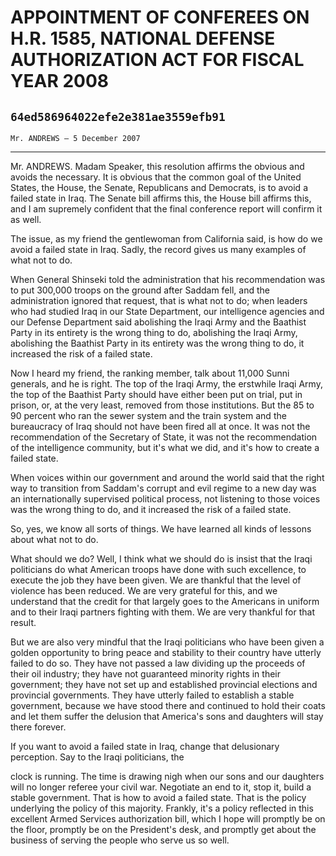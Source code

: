 # APPOINTMENT OF CONFEREES ON H.R. 1585, NATIONAL DEFENSE AUTHORIZATION  ACT FOR FISCAL YEAR 2008
## `64ed586964022efe2e381ae3559efb91`
`Mr. ANDREWS — 5 December 2007`

---


Mr. ANDREWS. Madam Speaker, this resolution affirms the obvious and 
avoids the necessary. It is obvious that the common goal of the United 
States, the House, the Senate, Republicans and Democrats, is to avoid a 
failed state in Iraq. The Senate bill affirms this, the House bill 
affirms this, and I am supremely confident that the final conference 
report will confirm it as well.

The issue, as my friend the gentlewoman from California said, is how 
do we avoid a failed state in Iraq. Sadly, the record gives us many 
examples of what not to do.

When General Shinseki told the administration that his recommendation 
was to put 300,000 troops on the ground after Saddam fell, and the 
administration ignored that request, that is what not to do; when 
leaders who had studied Iraq in our State Department, our intelligence 
agencies and our Defense Department said abolishing the Iraqi Army and 
the Baathist Party in its entirety is the wrong thing to do, abolishing 
the Iraqi Army, abolishing the Baathist Party in its entirety was the 
wrong thing to do, it increased the risk of a failed state.

Now I heard my friend, the ranking member, talk about 11,000 Sunni 
generals, and he is right. The top of the Iraqi Army, the erstwhile 
Iraqi Army, the top of the Baathist Party should have either been put 
on trial, put in prison, or, at the very least, removed from those 
institutions. But the 85 to 90 percent who ran the sewer system and the 
train system and the bureaucracy of Iraq should not have been fired all 
at once. It was not the recommendation of the Secretary of State, it 
was not the recommendation of the intelligence community, but it's what 
we did, and it's how to create a failed state.

When voices within our government and around the world said that the 
right way to transition from Saddam's corrupt and evil regime to a new 
day was an internationally supervised political process, not listening 
to those voices was the wrong thing to do, and it increased the risk of 
a failed state.

So, yes, we know all sorts of things. We have learned all kinds of 
lessons about what not to do.

What should we do? Well, I think what we should do is insist that the 
Iraqi politicians do what American troops have done with such 
excellence, to execute the job they have been given. We are thankful 
that the level of violence has been reduced. We are very grateful for 
this, and we understand that the credit for that largely goes to the 
Americans in uniform and to their Iraqi partners fighting with them. We 
are very thankful for that result.

But we are also very mindful that the Iraqi politicians who have been 
given a golden opportunity to bring peace and stability to their 
country have utterly failed to do so. They have not passed a law 
dividing up the proceeds of their oil industry; they have not 
guaranteed minority rights in their government; they have not set up 
and established provincial elections and provincial governments. They 
have utterly failed to establish a stable government, because we have 
stood there and continued to hold their coats and let them suffer the 
delusion that America's sons and daughters will stay there forever.

If you want to avoid a failed state in Iraq, change that delusionary 
perception. Say to the Iraqi politicians, the


clock is running. The time is drawing nigh when our sons and our 
daughters will no longer referee your civil war. Negotiate an end to 
it, stop it, build a stable government. That is how to avoid a failed 
state. That is the policy underlying the policy of this majority. 
Frankly, it's a policy reflected in this excellent Armed Services 
authorization bill, which I hope will promptly be on the floor, 
promptly be on the President's desk, and promptly get about the 
business of serving the people who serve us so well.